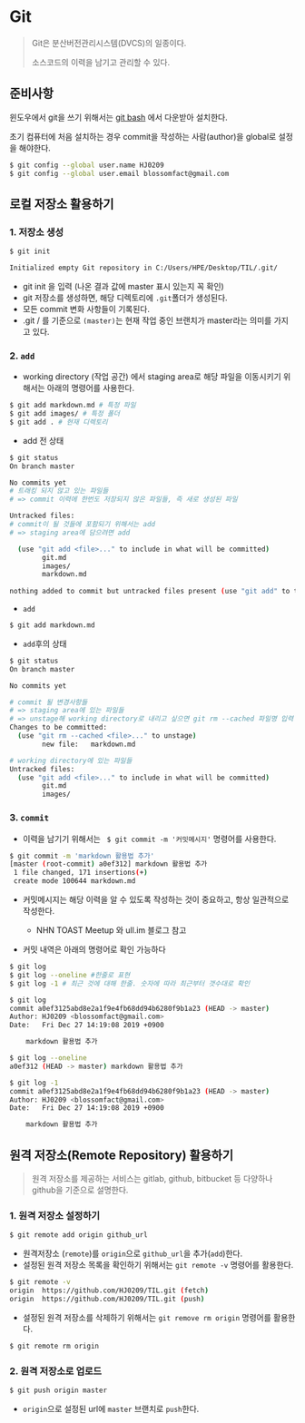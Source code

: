 # Git

> Git은 분산버전관리시스템(DVCS)의 일종이다.
>
> 소스코드의 이력을 남기고 관리할 수 있다.





## 준비사항

윈도우에서 git을 쓰기 위해서는 [git bash](https://gitforwindows.org/) 에서 다운받아 설치한다.

초기 컴퓨터에 처음 설치하는 경우 commit을 작성하는 사람(author)을 global로 설정을 해야한다.

```bash
$ git config --global user.name HJ0209
$ git config --global user.email blossomfact@gmail.com
```





## 로컬 저장소 활용하기

### 1. 저장소 생성

```bash
$ git init 

Initialized empty Git repository in C:/Users/HPE/Desktop/TIL/.git/
```

* git init 을 입력 (나온 결과 값에 master 표시 있는지 꼭 확인)
* git 저장소를 생성하면, 해당 디렉토리에 `.git`폴더가 생성된다.
* 모든 commit 변화 사항들이 기록된다.
* .git / 를 기준으로 `(master)`는 현재 작업 중인 브랜치가 master라는 의미를 가지고 있다.



### 2. `add`

* working directory (작업 공간) 에서 staging area로 해당 파일을 이동시키기 위해서는 아래의 명령어를 사용한다.

```bash
$ git add markdown.md # 특정 파일
$ git add images/ # 특정 폴더
$ git add . # 현재 디렉토리
```



*  add 전 상태

```bash
$ git status
On branch master

No commits yet
# 트래킹 되지 않고 있는 파일들
# => commit 이력에 한번도 저장되지 않은 파일들, 즉 새로 생성된 파일

Untracked files:
# commit이 될 것들에 포함되기 위해서는 add
# => staging area에 담으려면 add

  (use "git add <file>..." to include in what will be committed)
        git.md
        images/
        markdown.md
 
nothing added to commit but untracked files present (use "git add" to track)
```



* `add`

```bash
$ git add markdown.md
```



* `add`후의 상태

```bash
$ git status
On branch master

No commits yet

# commit 될 변경사항들
# => staging area에 있는 파일들
# => unstage해 working directory로 내리고 싶으면 git rm --cached 파일명 입력
Changes to be committed:
  (use "git rm --cached <file>..." to unstage)
        new file:   markdown.md

# working directory에 있는 파일들
Untracked files:
  (use "git add <file>..." to include in what will be committed)
        git.md
        images/

```





### 3. `commit`

* 이력을 남기기 위해서는 ` $ git commit -m '커밋메시지'` 명령어를 사용한다.

```bash
$ git commit -m 'markdown 활용법 추가'
[master (root-commit) a0ef312] markdown 활용법 추가
 1 file changed, 171 insertions(+)
 create mode 100644 markdown.md
```



* 커밋메시지는 해당 이력을 알 수 있도록 작성하는 것이 중요하고, 항상 일관적으로 작성한다.
  * NHN TOAST Meetup 와 ull.im 블로그 참고



* 커밋 내역은 아래의 명령어로 확인 가능하다

```bash
$ git log
$ git log --oneline #한줄로 표현
$ git log -1 # 최근 것에 대해 한줄. 숫자에 따라 최근부터 갯수대로 확인
```

```bash
$ git log
commit a0ef3125abd8e2a1f9e4fb68dd94b6280f9b1a23 (HEAD -> master)
Author: HJ0209 <blossomfact@gmail.com>
Date:   Fri Dec 27 14:19:08 2019 +0900

    markdown 활용법 추가
```

```bash
$ git log --oneline
a0ef312 (HEAD -> master) markdown 활용법 추가
```

```bash
$ git log -1
commit a0ef3125abd8e2a1f9e4fb68dd94b6280f9b1a23 (HEAD -> master)
Author: HJ0209 <blossomfact@gmail.com>
Date:   Fri Dec 27 14:19:08 2019 +0900

    markdown 활용법 추가
```





## 원격 저장소(Remote Repository) 활용하기

> 원격 저장소를 제공하는 서비스는 gitlab, github, bitbucket 등 다양하나 github을 기준으로 설명한다.



### 1. 원격 저장소 설정하기

```bash
$ git remote add origin github_url
```

* 원격저장소 (`remote`)를 `origin`으로 `github_url`을 추가(`add`)한다.
* 설정된 원격 저장소 목록을 확인하기 위해서는 `git remote -v` 명령어를 활용한다.

```bash
$ git remote -v
origin  https://github.com/HJ0209/TIL.git (fetch)
origin  https://github.com/HJ0209/TIL.git (push)
```

* 설정된 원격 저장소를 삭제하기 위해서는 `git remove rm origin` 명령어를 활용한다.

```bash
$ git remote rm origin
```



### 2. 원격 저장소로 업로드

```bash
$ git push origin master
```

* `origin`으로 설정된 url에 `master` 브랜치로 `push`한다.



